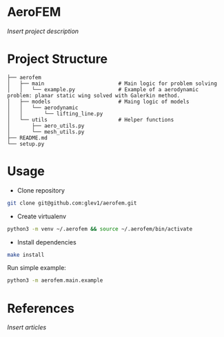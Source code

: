 # AeroFEM

*Insert project description*

# Project Structure
```
├── aerofem
│   ├── main                        # Main logic for problem solving
│   │   └── example.py              # Example of a aerodynamic problem: planar static wing solved with Galerkin method. 
│   ├── models                      # Maing logic of models
│   │   └── aerodynamic            
│   │       └── lifting_line.py     
│   └── utils                       # Helper functions    
│       ├── aero_utils.py           
│       └── mesh_utils.py
├── README.md
└── setup.py
```

# Usage

- Clone repository
```bash
git clone git@github.com:glev1/aerofem.git
```

- Create virtualenv
```bash
python3 -m venv ~/.aerofem && source ~/.aerofem/bin/activate
```

- Install dependencies 
```bash
make install 
```

Run simple example:
```bash
python3 -m aerofem.main.example
```


# References

*Insert articles*
